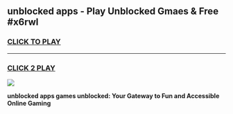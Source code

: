 
## unblocked apps - Play Unblocked Gmaes & Free #x6rwl
<h3>
<a href="https://news.freeplayer.one?title=unblocked_apps&ref=24F">CLICK TO PLAY</a></h3>
<hr>

<h3>
<a href="https://news.freeplayer.one?title=unblocked_apps&ref=24F">CLICK 2 PLAY</a>
  
</h3>

<a href="https://news.freeplayer.one?title=unblocked_apps&ref=24F/"><img src="https://clearcache.store/games.png"></a>


**unblocked apps games unblocked: Your Gateway to Fun and Accessible Online Gaming**
